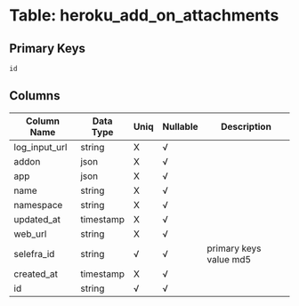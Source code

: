 # Table: heroku_add_on_attachments

## Primary Keys 

```
id
```


## Columns 

|  Column Name   |  Data Type  | Uniq | Nullable | Description | 
|  ----  | ----  | ----  | ----  | ---- | 
| log_input_url | string | X | √ |  | 
| addon | json | X | √ |  | 
| app | json | X | √ |  | 
| name | string | X | √ |  | 
| namespace | string | X | √ |  | 
| updated_at | timestamp | X | √ |  | 
| web_url | string | X | √ |  | 
| selefra_id | string | √ | √ | primary keys value md5 | 
| created_at | timestamp | X | √ |  | 
| id | string | √ | √ |  | 


